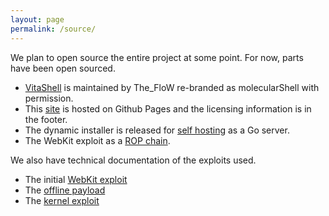 ```yaml
---
layout: page
permalink: /source/
---
```


We plan to open source the entire project at some point. For now, parts have been open sourced.

  * [VitaShell](https://github.com/TheOfficialFloW/VitaShell) is maintained by The_FloW re-branded as molecularShell with permission.
  * This [site](https://github.com/henkaku/henkaku.github.io) is hosted on Github Pages and the licensing information is in the footer.
  * The dynamic installer is released for [self hosting](https://github.com/henkaku/henkaku/releases/latest) as a Go server.
  * The WebKit exploit as a [ROP chain](https://github.com/henkaku/henkaku/tree/stage-2).

We also have technical documentation of the exploits used.

  * The initial [WebKit exploit](https://blog.xyz.is/2016/webkit-360.html)
  * The [offline payload](https://blog.xyz.is/2016/henkaku-offline-installer.html)
  * The [kernel exploit](https://blog.xyz.is/2016/vita-netps-ioctl.html)
